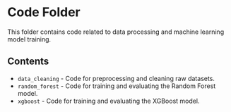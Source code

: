 # Code Folder

This folder contains code related to data processing and machine learning model training.

## Contents

- `data_cleaning` - Code for preprocessing and cleaning raw datasets.
- `random_forest` - Code for training and evaluating the Random Forest model.
- `xgboost` - Code for training and evaluating the XGBoost model.
